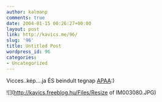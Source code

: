 ```yaml
---
author: kalmanp
comments: true
date: 2004-01-15 00:26:27+00:00
layout: post
link: http://kavics.me/96/
slug: '96'
title: Untitled Post
wordpress_id: 96
categories:
- Uncategorized
---
```


Vicces..kép....ja ÉS beindult tegnap [APAA](http://apaa.freeblog.hu):)




![](http://kavics.freeblog.hu/Files/Resize of IM003080.JPG)
